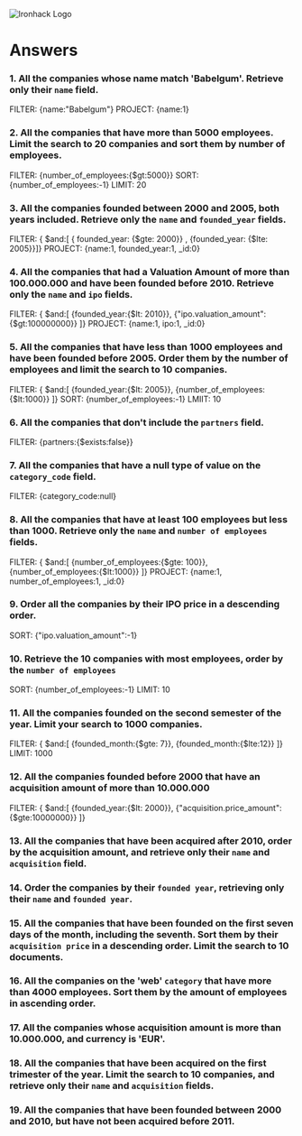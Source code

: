 ![Ironhack Logo](https://i.imgur.com/1QgrNNw.png)

# Answers

### 1. All the companies whose name match 'Babelgum'. Retrieve only their `name` field.

FILTER: {name:"Babelgum"}
PROJECT: {name:1}


### 2. All the companies that have more than 5000 employees. Limit the search to 20 companies and sort them by **number of employees**.

FILTER: {number_of_employees:{$gt:5000}}
SORT: {number_of_employees:-1}
LIMIT: 20

### 3. All the companies founded between 2000 and 2005, both years included. Retrieve only the `name` and `founded_year` fields.

FILTER: { $and:[ { founded_year: {$gte: 2000}} , {founded_year: {$lte: 2005}}]}
PROJECT: {name:1, founded_year:1, _id:0}

### 4. All the companies that had a Valuation Amount of more than 100.000.000 and have been founded before 2010. Retrieve only the `name` and `ipo` fields.

FILTER: { $and:[ {founded_year:{$lt: 2010}}, {"ipo.valuation_amount":{$gt:100000000}} ]}
PROJECT: {name:1, ipo:1, _id:0}

### 5. All the companies that have less than 1000 employees and have been founded before 2005. Order them by the number of employees and limit the search to 10 companies.

FILTER: { $and:[ {founded_year:{$lt: 2005}}, {number_of_employees:{$lt:1000}} ]}
SORT: {number_of_employees:-1}
LMIIT: 10


### 6. All the companies that don't include the `partners` field.

FILTER: {partners:{$exists:false}}

### 7. All the companies that have a null type of value on the `category_code` field.

FILTER: {category_code:null}

### 8. All the companies that have at least 100 employees but less than 1000. Retrieve only the `name` and `number of employees` fields.

FILTER: { $and:[ {number_of_employees:{$gte: 100}}, {number_of_employees:{$lt:1000}} ]}
PROJECT: {name:1, number_of_employees:1, _id:0}

### 9. Order all the companies by their IPO price in a descending order.

<!-- Hemos verificado si existe ipo price y nos ha salido 0 resultados{"ipo.price":{$exists:true}}, por lo tanto tomamos como valor de referencia el ipo.valuation_amount -->
SORT: {"ipo.valuation_amount":-1}

### 10. Retrieve the 10 companies with most employees, order by the `number of employees`

SORT: {number_of_employees:-1}
LIMIT: 10

### 11. All the companies founded on the second semester of the year. Limit your search to 1000 companies.

FILTER: { $and:[ {founded_month:{$gte: 7}}, {founded_month:{$lte:12}} ]}
LIMIT: 1000

### 12. All the companies founded before 2000 that have an acquisition amount of more than 10.000.000

FILTER: { $and:[ {founded_year:{$lt: 2000}}, {"acquisition.price_amount":{$gte:10000000}} ]}


### 13. All the companies that have been acquired after 2010, order by the acquisition amount, and retrieve only their `name` and `acquisition` field.

<!-- Your Code Goes Here -->

### 14. Order the companies by their `founded year`, retrieving only their `name` and `founded year`.

<!-- Your Code Goes Here -->

### 15. All the companies that have been founded on the first seven days of the month, including the seventh. Sort them by their `acquisition price` in a descending order. Limit the search to 10 documents.

<!-- Your Code Goes Here -->

### 16. All the companies on the 'web' `category` that have more than 4000 employees. Sort them by the amount of employees in ascending order.

<!-- Your Code Goes Here -->

### 17. All the companies whose acquisition amount is more than 10.000.000, and currency is 'EUR'.

<!-- Your Code Goes Here -->

### 18. All the companies that have been acquired on the first trimester of the year. Limit the search to 10 companies, and retrieve only their `name` and `acquisition` fields.

<!-- Your Code Goes Here -->

### 19. All the companies that have been founded between 2000 and 2010, but have not been acquired before 2011.

<!-- Your Code Goes Here -->
